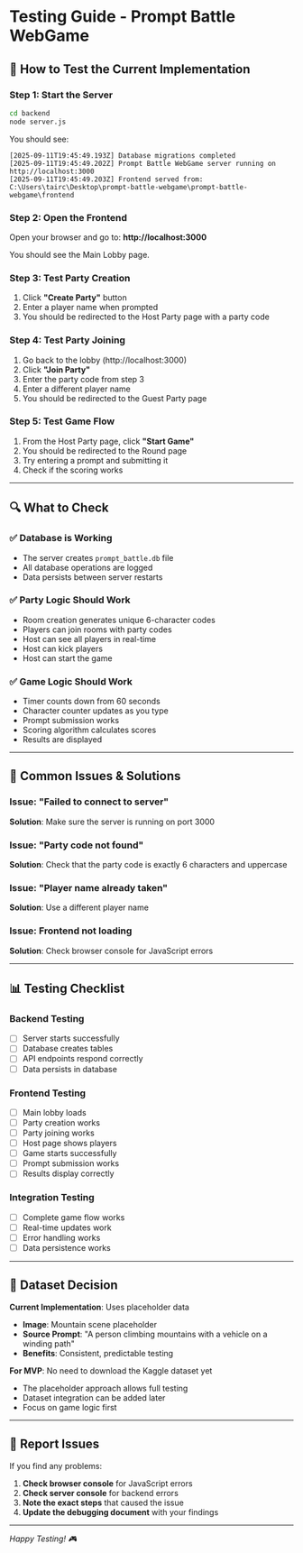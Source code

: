 # Testing Guide - Prompt Battle WebGame

## 🚀 How to Test the Current Implementation

### Step 1: Start the Server
```bash
cd backend
node server.js
```

You should see:
```
[2025-09-11T19:45:49.193Z] Database migrations completed
[2025-09-11T19:45:49.202Z] Prompt Battle WebGame server running on http://localhost:3000
[2025-09-11T19:45:49.203Z] Frontend served from: C:\Users\tairc\Desktop\prompt-battle-webgame\prompt-battle-webgame\frontend
```

### Step 2: Open the Frontend
Open your browser and go to: **http://localhost:3000**

You should see the Main Lobby page.

### Step 3: Test Party Creation
1. Click **"Create Party"** button
2. Enter a player name when prompted
3. You should be redirected to the Host Party page with a party code

### Step 4: Test Party Joining
1. Go back to the lobby (http://localhost:3000)
2. Click **"Join Party"**
3. Enter the party code from step 3
4. Enter a different player name
5. You should be redirected to the Guest Party page

### Step 5: Test Game Flow
1. From the Host Party page, click **"Start Game"**
2. You should be redirected to the Round page
3. Try entering a prompt and submitting it
4. Check if the scoring works

---

## 🔍 What to Check

### ✅ Database is Working
- The server creates `prompt_battle.db` file
- All database operations are logged
- Data persists between server restarts

### ✅ Party Logic Should Work
- Room creation generates unique 6-character codes
- Players can join rooms with party codes
- Host can see all players in real-time
- Host can kick players
- Host can start the game

### ✅ Game Logic Should Work
- Timer counts down from 60 seconds
- Character counter updates as you type
- Prompt submission works
- Scoring algorithm calculates scores
- Results are displayed

---

## 🐛 Common Issues & Solutions

### Issue: "Failed to connect to server"
**Solution**: Make sure the server is running on port 3000

### Issue: "Party code not found"
**Solution**: Check that the party code is exactly 6 characters and uppercase

### Issue: "Player name already taken"
**Solution**: Use a different player name

### Issue: Frontend not loading
**Solution**: Check browser console for JavaScript errors

---

## 📊 Testing Checklist

### Backend Testing
- [ ] Server starts successfully
- [ ] Database creates tables
- [ ] API endpoints respond correctly
- [ ] Data persists in database

### Frontend Testing
- [ ] Main lobby loads
- [ ] Party creation works
- [ ] Party joining works
- [ ] Host page shows players
- [ ] Game starts successfully
- [ ] Prompt submission works
- [ ] Results display correctly

### Integration Testing
- [ ] Complete game flow works
- [ ] Real-time updates work
- [ ] Error handling works
- [ ] Data persistence works

---

## 🎯 Dataset Decision

**Current Implementation**: Uses placeholder data
- **Image**: Mountain scene placeholder
- **Source Prompt**: "A person climbing mountains with a vehicle on a winding path"
- **Benefits**: Consistent, predictable testing

**For MVP**: No need to download the Kaggle dataset yet
- The placeholder approach allows full testing
- Dataset integration can be added later
- Focus on game logic first

---

## 📝 Report Issues

If you find any problems:

1. **Check browser console** for JavaScript errors
2. **Check server console** for backend errors
3. **Note the exact steps** that caused the issue
4. **Update the debugging document** with your findings

---

*Happy Testing! 🎮*
